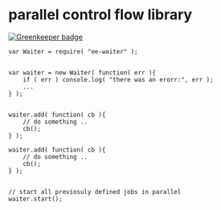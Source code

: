 # parallel control flow library

[![Greenkeeper badge](https://badges.greenkeeper.io/eventEmitter/ee-waiter.svg)](https://greenkeeper.io/)


	var Waiter = require( "ee-waiter" );


	var waiter = new Waiter( function( err ){
		if ( err ) console.log( "there was an erorr:", err );
		...
	} );


	waiter.add( function( cb ){
		// do something ..
		cb();
	} );

	waiter.add( function( cb ){
		// do something ..
		cb();
	} );


	// start all previosuly defined jobs in parallel
	waiter.start();